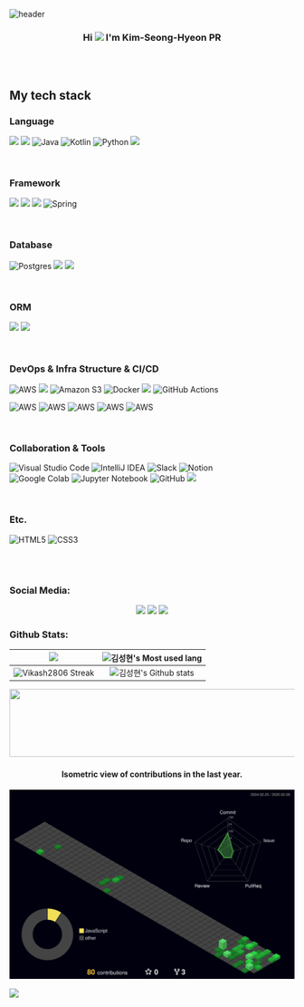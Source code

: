 ![header](https://capsule-render.vercel.app/api?type=slice)


### <p align="center">Hi <img src="https://media.giphy.com/media/hvRJCLFzcasrR4ia7z/giphy.gif" width="25px"> I'm Kim-Seong-Hyeon PR</p>

<br><br>


## My tech stack


### Language
<img src="https://img.shields.io/badge/JavaScript-F7DF1E?style=for-the-badge&logo=JavaScript&logoColor=white"> <img src="https://img.shields.io/badge/typescript-3178C6?style=for-the-badge&logo=TypeScript&logoColor=white">
![Java](https://img.shields.io/badge/java-%23ED8B00.svg?style=for-the-badge&logo=openjdk&logoColor=white)
![Kotlin](https://img.shields.io/badge/kotlin-%237F52FF.svg?style=for-the-badge&logo=kotlin&logoColor=white)
![Python](https://img.shields.io/badge/python-3670A0?style=for-the-badge&logo=python&logoColor=ffdd54)
<img src="https://img.shields.io/badge/php-777BB4?style=for-the-badge&logo=PHP&logoColor=white">


<br>


### Framework
<img src="https://img.shields.io/badge/Node.js-339933?style=for-the-badge&logo=node.js&logoColor=white"> <img src="https://img.shields.io/badge/express-000000?style=for-the-badge&logo=express&logoColor=white"> <img src="https://img.shields.io/badge/NestJS-E0234E?style=for-the-badge&logo=NestJS&logoColor=white">
![Spring](https://img.shields.io/badge/spring-%236DB33F.svg?style=for-the-badge&logo=spring&logoColor=white)


<br>



### Database
![Postgres](https://img.shields.io/badge/postgres-%23316192.svg?style=for-the-badge&logo=postgresql&logoColor=white)  <img src="https://img.shields.io/badge/Mysql-4479A1?style=for-the-badge&logo=mysql&logoColor=white">
<img src="https://img.shields.io/badge/Amazon RDS-527FFF?style=for-the-badge&logo=Amazon RDS&logoColor=white">


<br>



### ORM
<img src="https://img.shields.io/badge/Sequelize-52B0E7?style=for-the-badge&logo=Sequelize&logoColor=white"> <img src="https://img.shields.io/badge/prisma-2D3748?style=for-the-badge&logo=prisma&logoColor=white">


<br>



### DevOps & Infra Structure & CI/CD
![AWS](https://img.shields.io/badge/AWS-%23FF9900.svg?style=for-the-badge&logo=amazon-aws&logoColor=white)
<img src="https://img.shields.io/badge/Amazon EC2-FF9900?style=for-the-badge&logo=Amazon EC2&logoColor=white"> 
![Amazon S3](https://img.shields.io/badge/Amazon%20S3-FF9900?style=for-the-badge&logo=amazons3&logoColor=white)
![Docker](https://img.shields.io/badge/docker-%230db7ed.svg?style=for-the-badge&logo=docker&logoColor=white)
<img src="https://img.shields.io/badge/PM2-2B037A?style=for-the-badge&logo=PM2&logoColor=white">
![GitHub Actions](https://img.shields.io/badge/github%20actions-%232671E5.svg?style=for-the-badge&logo=githubactions&logoColor=white)


![AWS](https://img.shields.io/badge/AWS_ECR-%23FF9900.svg?style=for-the-badge&logo=amazon-aws&logoColor=white) ![AWS](https://img.shields.io/badge/AWS_ECS-%23FF9900.svg?style=for-the-badge&logo=amazon-aws&logoColor=white) ![AWS](https://img.shields.io/badge/AWS_LoadBalancer-%23FF9900.svg?style=for-the-badge&logo=amazon-aws&logoColor=white) ![AWS](https://img.shields.io/badge/AWS_VPC-%23735BA5.svg?style=for-the-badge&logo=amazon-aws&logoColor=white) ![AWS](https://img.shields.io/badge/AWS_Route53-%232F9E44.svg?style=for-the-badge&logo=amazon-aws&logoColor=white)



<br>



### Collaboration & Tools
![Visual Studio Code](https://img.shields.io/badge/Visual%20Studio%20Code-0078d7.svg?style=for-the-badge&logo=visual-studio-code&logoColor=white)
![IntelliJ IDEA](https://img.shields.io/badge/IntelliJIDEA-000000.svg?style=for-the-badge&logo=intellij-idea&logoColor=white)
![Slack](https://img.shields.io/badge/Slack-4A154B?style=for-the-badge&logo=slack&logoColor=white)
![Notion](https://img.shields.io/badge/Notion-%23000000.svg?style=for-the-badge&logo=notion&logoColor=white)
<br>
![Google Colab](https://img.shields.io/badge/Google%20Colab-%23F9A825.svg?style=for-the-badge&logo=googlecolab&logoColor=white)
![Jupyter Notebook](https://img.shields.io/badge/jupyter-%23FA0F00.svg?style=for-the-badge&logo=jupyter&logoColor=white)
![GitHub](https://img.shields.io/badge/github-%23121011.svg?style=for-the-badge&logo=github&logoColor=white)
<img src="https://img.shields.io/badge/Figma-F24E1E?style=for-the-badge&logo=Figma&logoColor=white"> 



<br>


### Etc.
![HTML5](https://img.shields.io/badge/html5-%23E34F26.svg?style=for-the-badge&logo=html5&logoColor=white)
![CSS3](https://img.shields.io/badge/css3-%231572B6.svg?style=for-the-badge&logo=css3&logoColor=white)



<br><br>


</p>
	 

### Social Media:
 <p align="center">
  <a href="https://github.com/rtg1014"><img src="https://img.icons8.com/fluency/50/000000/github.png"/><a/>
  <a href="mailto:rtg1014@naver.com?subject=Github profile Visit"><img src="https://img.icons8.com/fluency/48/000000/gmail-new.png"/><a/>
<a href="https://velog.io/@mython"><img src="https://velog.velcdn.com/images/velog/profile/9aa07f66-5fcd-41f4-84f2-91d73afcec28/green%20favicon.png"/><a/>
	  
	  
	  




### Github Stats:

<img width="450em" src="https://github-profile-trophy.vercel.app/?username=rtg1014&theme=radical&row=2&column=4&margin-w=10&margin-h=15&no-bg=true)](https://github.com/ryo-ma/github-profile-trophy"> |  <img  width="450em" src="https://github-readme-stats.vercel.app/api/top-langs?username=rtg1014&show_icons=true&locale=en&layout=compact&theme=radical" alt="김성현's Most used lang" />
:-------------------------:|:-------------------------:
<img  width="450em"   src="https://github-readme-streak-stats.herokuapp.com/?user=rtg1014&theme=radical" alt="Vikash2806 Streak" /> | <img  width="450em" align="center" alt="김성현's Github stats"  src="https://github-readme-stats.vercel.app/api?username=rtg1014&show_icons=true&count_private=true&theme=radical" /> 




<a href="https://github.com/devxb/gitanimals">
  <img src="https://render.gitanimals.org/lines/rtg1014?pet-id=1" width="1000" height="120"/>
</a>


    
<h4 align="center">Isometric view of contributions in the last year.</h4>



<p align="center">
	<a href="./profile-3d-contrib/profile-night-green.svg">
		<img width="900em" src="./profile-3d-contrib/profile-night-green.svg">
	</a>
</p>

<img src="https://img.shields.io/badge/표시할이름-색상?style=for-the-badge&logo=기술스택아이콘&logoColor=white">
	
